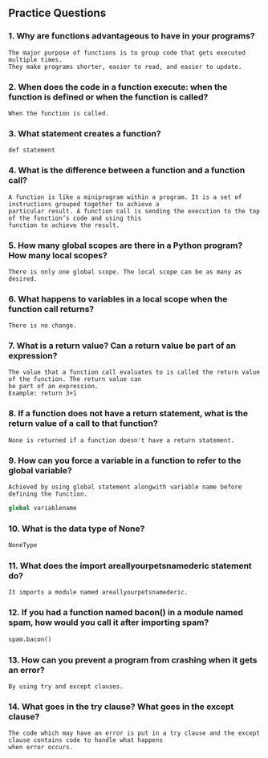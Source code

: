 ## Practice Questions
### 1. Why are functions advantageous to have in your programs?
```
The major purpose of functions is to group code that gets executed multiple times. 
They make programs shorter, easier to read, and easier to update.
```
### 2. When does the code in a function execute: when the function is defined or when the function is called?
   ```
   When the function is called.
   ```
### 3. What statement creates a function?
```
def statement
```

### 4. What is the difference between a function and a function call?
```
A function is like a miniprogram within a program. It is a set of instructions grouped together to achieve a 
particular result. A function call is sending the execution to the top of the function’s code and using this 
function to achieve the result.
```

### 5. How many global scopes are there in a Python program? How many local scopes?
```
There is only one global scope. The local scope can be as many as desired.
```
### 6. What happens to variables in a local scope when the function call returns?
```
There is no change.
```

### 7. What is a return value? Can a return value be part of an expression?
```
The value that a function call evaluates to is called the return value of the function. The return value can 
be part of an expression.
Example: return 3+1

```

### 8. If a function does not have a return statement, what is the return value of a call to that function?
```
None is returned if a function doesn't have a return statement.
```
### 9. How can you force a variable in a function to refer to the global variable?

```
Achieved by using global statement alongwith variable name before defining the function.
```
```python
global variablename
```

### 10. What is the data type of None?
```python
NoneType
```

### 11. What does the import areallyourpetsnamederic statement do?
```
It imports a module named areallyourpetsnamederic.
```

### 12. If you had a function named bacon() in a module named spam, how would you call it after importing spam?
```python
spam.bacon()
```
### 13. How can you prevent a program from crashing when it gets an error?
```
By using try and except clauses.
```
### 14. What goes in the try clause? What goes in the except clause?
```
The code which may have an error is put in a try clause and the except clause contains code to handle what happens 
when error occurs.
```
